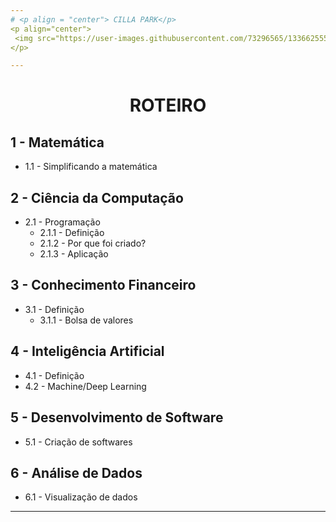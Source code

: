 ```yaml
---
# <p align = "center"> CILLA PARK</p>
<p align="center">
 <img src="https://user-images.githubusercontent.com/73296565/133662555-0818a9e6-f99a-4f18-882d-0ffeda3790d8.png"></img>
</p>

---
```


# <p align = "center">ROTEIRO</p>

## **1 - Matemática**
  * 1.1 - Simplificando a matemática

## **2 - Ciência da Computação**
  * 2.1 - Programação
    * 2.1.1 - Definição 
    * 2.1.2 - Por que foi criado?
    * 2.1.3 - Aplicação

## **3 - Conhecimento Financeiro**
  * 3.1 - Definição
    * 3.1.1 - Bolsa de valores

## **4 - Inteligência Artificial**
  * 4.1 - Definição
  * 4.2 - Machine/Deep Learning

## **5 - Desenvolvimento de Software**
  * 5.1 - Criação de softwares

## **6 - Análise de Dados**
  * 6.1 - Visualização de dados

---
